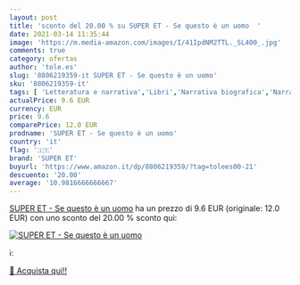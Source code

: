 ```yaml
---
layout: post
title: 'sconto del 20.00 % su SUPER ET - Se questo è un uomo  '
date: 2021-03-14 11:35:44
image: 'https://m.media-amazon.com/images/I/41IpdNM2TTL._SL400_.jpg'
comments: true
category: ofertas
author: 'tole.es'
slug: '8806219359-it SUPER ET - Se questo è un uomo'
sku: '8806219359-it'
tags: [ 'Letteratura e narrativa','Libri','Narrativa biografica','Narrativa contemporanea','Narrativa di genere','Narrativa letteraria','super et', ]
actualPrice: 9.6 EUR
currency: EUR
price: 9.6
comparePrice: 12.0 EUR
prodname: 'SUPER ET - Se questo è un uomo'
country: 'it'
flag: '🇮🇹'
brand: 'SUPER ET'
buyurl: 'https://www.amazon.it/dp/8806219359/?tag=tolees00-21'
descuento: '20.00'
average: '10.9816666666667'
---
```


[SUPER ET - Se questo è un uomo](https://www.amazon.it/dp/8806219359/?tag=tolees00-21) ha un prezzo di 9.6 EUR (originale: 12.0 EUR) con uno sconto del 20.00 % sconto qui:

[![SUPER ET - Se questo è un uomo](https://m.media-amazon.com/images/I/41IpdNM2TTL._SL400_.jpg)](https://www.amazon.it/dp/8806219359/?tag=tolees00-21)

ℹ️:


[🛒 Acquista qui!!](https://www.amazon.it/dp/8806219359/?tag=tolees00-21)
